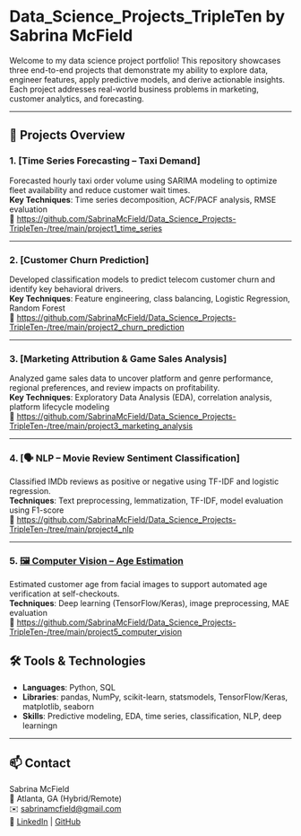 # Data_Science_Projects_TripleTen by Sabrina McField

Welcome to my data science project portfolio! This repository showcases three end-to-end projects that demonstrate my ability to explore data, engineer features, apply predictive models, and derive actionable insights. Each project addresses real-world business problems in marketing, customer analytics, and forecasting.

---

## 📁 Projects Overview

### 1. [Time Series Forecasting – Taxi Demand] 
Forecasted hourly taxi order volume using SARIMA modeling to optimize fleet availability and reduce customer wait times.  
**Key Techniques**: Time series decomposition, ACF/PACF analysis, RMSE evaluation  
🔗 https://github.com/SabrinaMcField/Data_Science_Projects-TripleTen-/tree/main/project1_time_series

---

### 2. [Customer Churn Prediction] 
Developed classification models to predict telecom customer churn and identify key behavioral drivers.  
**Key Techniques**: Feature engineering, class balancing, Logistic Regression, Random Forest  
🔗 https://github.com/SabrinaMcField/Data_Science_Projects-TripleTen-/tree/main/project2_churn_prediction

---

### 3. [Marketing Attribution & Game Sales Analysis] 
Analyzed game sales data to uncover platform and genre performance, regional preferences, and review impacts on profitability.  
**Key Techniques**: Exploratory Data Analysis (EDA), correlation analysis, platform lifecycle modeling  
🔗 https://github.com/SabrinaMcField/Data_Science_Projects-TripleTen-/tree/main/project3_marketing_analysis

---

### 4. [🗣 NLP – Movie Review Sentiment Classification]
Classified IMDb reviews as positive or negative using TF-IDF and logistic regression.  
**Techniques**: Text preprocessing, lemmatization, TF-IDF, model evaluation using F1-score  
🔗 https://github.com/SabrinaMcField/Data_Science_Projects-TripleTen-/tree/main/project4_nlp

---

### 5. [🖼 Computer Vision – Age Estimation](./project5_computer_vision)  
Estimated customer age from facial images to support automated age verification at self-checkouts.  
**Techniques**: Deep learning (TensorFlow/Keras), image preprocessing, MAE evaluation  
🔗 https://github.com/SabrinaMcField/Data_Science_Projects-TripleTen-/tree/main/project5_computer_vision

## 🛠 Tools & Technologies
- **Languages**: Python, SQL  
- **Libraries**: pandas, NumPy, scikit-learn, statsmodels, TensorFlow/Keras, matplotlib, seaborn  
- **Skills**: Predictive modeling, EDA, time series, classification, NLP, deep learningn

---

## 📫 Contact  
Sabrina McField  
📍 Atlanta, GA (Hybrid/Remote)  
✉️ sabrinamcfield@gmail.com  
🔗 [LinkedIn](#) | [GitHub](https://github.com/SabrinaMcField)
